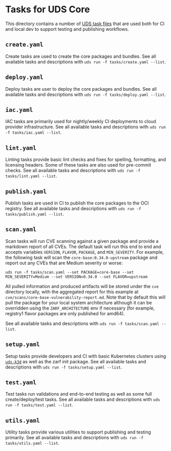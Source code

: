 # Tasks for UDS Core

This directory contains a number of [UDS task files](https://uds.defenseunicorns.com/reference/cli/uds-runner/) that are used both for CI and local dev to support testing and publishing workflows.

## `create.yaml`

Create tasks are used to create the core packages and bundles. See all available tasks and descriptions with `uds run -f tasks/create.yaml --list`.

## `deploy.yaml`

Deploy tasks are user to deploy the core packages and bundles. See all available tasks and descriptions with `uds run -f tasks/deploy.yaml --list`.

## `iac.yaml`

IAC tasks are primarily used for nightly/weekly CI deployments to cloud provider infrastructure. See all available tasks and descriptions with `uds run -f tasks/iac.yaml --list`.

## `lint.yaml`

Linting tasks provide basic lint checks and fixes for spelling, formatting, and licensing headers. Some of these tasks are also used for pre-commit checks. See all available tasks and descriptions with `uds run -f tasks/lint.yaml --list`.

## `publish.yaml`

Publish tasks are used in CI to publish the core packages to the OCI registry. See all available tasks and descriptions with `uds run -f tasks/publish.yaml --list`.

## `scan.yaml`

Scan tasks will run CVE scanning against a given package and provide a markdown report of all CVEs. The default task will run this end to end and accepts variables `VERSION`, `FLAVOR`, `PACKAGE`, and `MIN_SEVERITY`. For example, the following task will scan the `core-base:0.34.0-upstream` package and report out any CVEs that are Medium severity or worse:

```console
uds run -f tasks/scan.yaml --set PACKAGE=core-base --set MIN_SEVERITY=Medium --set VERSION=0.34.0 --set FLAVOR=upstream
```

All pulled information and produced artifacts will be stored under the `cve` directory locally, with the aggregated report for this example at `cve/scans/core-base-vulnerability-report.md`. Note that by default this will pull the package for your local system architecture although it can be overridden using the `ZARF_ARCHITECTURE` env if necessary (for example, registry1 flavor packages are only published for amd64).

See all available tasks and descriptions with `uds run -f tasks/scan.yaml --list`.

## `setup.yaml`

Setup tasks provide developers and CI with basic Kubernetes clusters using [`uds-k3d`](https://github.com/defenseunicorns/uds-k3d) as well as the zarf init package. See all available tasks and descriptions with `uds run -f tasks/setup.yaml --list`.

## `test.yaml`

Test tasks run validations and end-to-end testing as well as some full create/deploy/test tasks. See all available tasks and descriptions with `uds run -f tasks/test.yaml --list`.

## `utils.yaml`

Utility tasks provide various utilities to support publishing and testing primarily. See all available tasks and descriptions with `uds run -f tasks/utils.yaml --list`.
